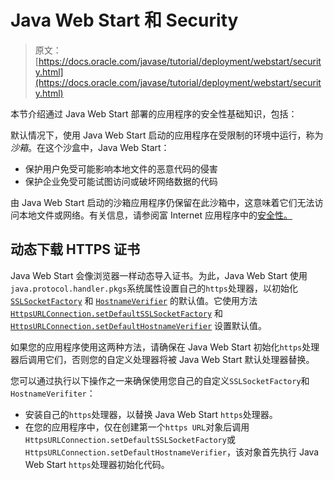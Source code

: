 # Java Web Start 和 Security

> 原文： [https://docs.oracle.com/javase/tutorial/deployment/webstart/security.html](https://docs.oracle.com/javase/tutorial/deployment/webstart/security.html)

本节介绍通过 Java Web Start 部署的应用程序的安全性基础知识，包括：

默认情况下，使用 Java Web Start 启动的应用程序在受限制的环境中运行，称为*沙箱*。在这个沙盒中，Java Web Start：

*   保护用户免受可能影响本地文件的恶意代码的侵害
*   保护企业免受可能试图访问或破坏网络数据的代码

由 Java Web Start 启动的沙箱应用程序仍保留在此沙箱中，这意味着它们无法访问本地文件或网络。有关信息，请参阅富 Internet 应用程序中的[安全性。](../doingMoreWithRIA/security.html)

## 动态下载 HTTPS 证书

Java Web Start 会像浏览器一样动态导入证书。为此，Java Web Start 使用`java.protocol.handler.pkgs`系统属性设置自己的`https`处理器，以初始化 [`SSLSocketFactory`](https://docs.oracle.com/javase/8/docs/api/javax/net/ssl/SSLSocketFactory.html) 和 [`HostnameVerifier`](https://docs.oracle.com/javase/8/docs/api/javax/net/ssl/HostnameVerifier.html) 的默认值。它使用方法 [`HttpsURLConnection.setDefaultSSLSocketFactory`](https://docs.oracle.com/javase/8/docs/api/javax/net/ssl/HttpsURLConnection.html#setDefaultSSLSocketFactory-javax.net.ssl.SSLSocketFactory-) 和 [`HttpsURLConnection.setDefaultHostnameVerifier`](https://docs.oracle.com/javase/8/docs/api/javax/net/ssl/HttpsURLConnection.html#setDefaultHostnameVerifier-javax.net.ssl.HostnameVerifier-) 设置默认值。

如果您的应用程序使用这两种方法，请确保在 Java Web Start 初始化`https`处理器后调用它们，否则您的自定义处理器将被 Java Web Start 默认处理器替换。

您可以通过执行以下操作之一来确保使用您自己的自定义`SSLSocketFactory`和`HostnameVerifiter`：

*   安装自己的`https`处理器，以替换 Java Web Start `https`处理器。
*   在您的应用程序中，仅在创建第一个`https URL`对象后调用`HttpsURLConnection.setDefaultSSLSocketFactory`或`HttpsURLConnection.setDefaultHostnameVerifier`，该对象首先执行 Java Web Start `https`处理器初始化代码。
